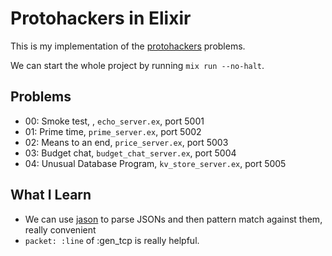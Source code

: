# Protohackers in Elixir

This is my implementation of the [protohackers](https://protohackers.com/) problems.

We can start the whole project by running `mix run --no-halt`.

## Problems

- 00: Smoke test, , `echo_server.ex`, port 5001
- 01: Prime time, `prime_server.ex`, port 5002
- 02: Means to an end, `price_server.ex`, port 5003
- 03: Budget chat, `budget_chat_server.ex`, port 5004
- 04: Unusual Database Program, `kv_store_server.ex`, port 5005

## What I Learn

- We can use [jason](https://github.com/michalmuskala/jason) to parse JSONs and then pattern match against them, really convenient
- `packet: :line` of :gen_tcp is really helpful.
